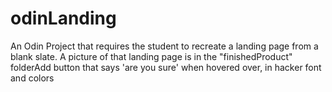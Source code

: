 # odinLanding

An Odin Project that requires the student to recreate a landing page from
a blank slate. A picture of that landing page is in the "finishedProduct" folderAdd button that says 'are you sure' when hovered over, in hacker font and colors
